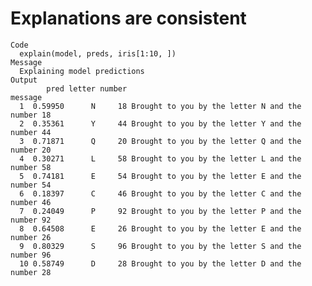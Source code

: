 # Explanations are consistent

    Code
      explain(model, preds, iris[1:10, ])
    Message
      Explaining model predictions
    Output
            pred letter number                                          message
      1  0.59950      N     18 Brought to you by the letter N and the number 18
      2  0.35361      Y     44 Brought to you by the letter Y and the number 44
      3  0.71871      Q     20 Brought to you by the letter Q and the number 20
      4  0.30271      L     58 Brought to you by the letter L and the number 58
      5  0.74181      E     54 Brought to you by the letter E and the number 54
      6  0.18397      C     46 Brought to you by the letter C and the number 46
      7  0.24049      P     92 Brought to you by the letter P and the number 92
      8  0.64508      E     26 Brought to you by the letter E and the number 26
      9  0.80329      S     96 Brought to you by the letter S and the number 96
      10 0.58749      D     28 Brought to you by the letter D and the number 28

